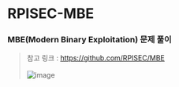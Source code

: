 # RPISEC-MBE

### MBE(Modern Binary Exploitation) 문제 풀이<br/>
> 참고 링크 : https://github.com/RPISEC/MBE
<br/><br/>
![image](https://github.com/user-attachments/assets/47793740-4768-4dd5-befb-a3d4a5789d3c)
 
